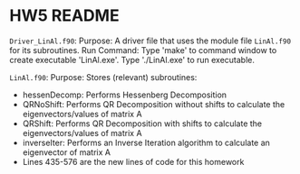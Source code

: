 # HW5 README
`Driver_LinAl.f90`:
Purpose: A driver file that uses the module file `LinAl.f90` for its subroutines.
Run Command: Type 'make' to command window to create executable 'LinAl.exe'. Type './LinAl.exe' to run executable.

`LinAl.f90`:
Purpose: Stores (relevant) subroutines:
- hessenDecomp: Performs Hessenberg Decomposition
- QRNoShift: Performs QR Decomposition without shifts to calculate the eigenvectors/values of matrix A
- QRShift: Performs QR Decomposition with shifts to calculate the eigenvectors/values of matrix A
- inverseIter: Performs an Inverse Iteration algorithm to calculate an eigenvector of matrix A
- Lines 435-576 are the new lines of code for this homework
